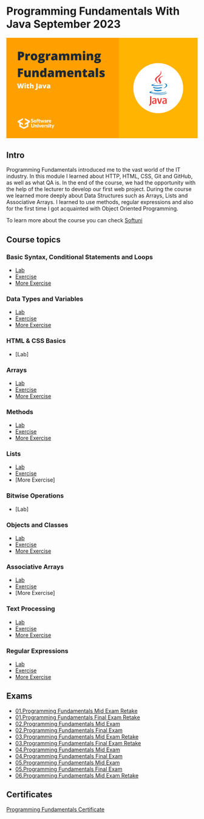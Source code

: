 # Programming Fundamentals With Java September 2023

![programming-fundamentals-softuni](programming-fundamentals-softuni.png)

## Intro
Programming Fundamentals introduced me to the vast world of the IT industry. In this module I learned about HTTP, HTML, CSS, Git and GitHub, as well as what QA is. In the end of the course, we had the opportunity with the help of the lecturer to develop our first web project. During the course we learned more deeply about Data Structures such as Arrays, Lists and Associative Arrays. I learned to use methods, regular expressions and also for the first time I got acquainted with Object Oriented Programming.

To learn more about the course you can check [Softuni](https://softuni.bg/)


## Course topics

### Basic Syntax, Conditional Statements and Loops
- [Lab](https://github.com/Dimitar-Peev/02.PF-Java-September-2023/tree/main/_01_BasicSyntaxConditionalStatementsAndLoops/_01_Lab)
- [Exercise](https://github.com/Dimitar-Peev/02.PF-Java-September-2023/tree/main/_01_BasicSyntaxConditionalStatementsAndLoops/_02_Exercise)
- [More Exercise](https://github.com/Dimitar-Peev/02.PF-Java-September-2023/tree/main/_01_BasicSyntaxConditionalStatementsAndLoops/_03_MoreExercise)
### Data Types and Variables
- [Lab](https://github.com/Dimitar-Peev/02.PF-Java-September-2023/tree/main/_02_DataTypesAndVariables/_01_Lab)
- [Exercise](https://github.com/Dimitar-Peev/02.PF-Java-September-2023/tree/main/_02_DataTypesAndVariables/_02_Exercise)
- [More Exercise](https://github.com/Dimitar-Peev/02.PF-Java-September-2023/tree/main/_02_DataTypesAndVariables/_03_MoreExercise)
### HTML & CSS Basics 
- [Lab]
### Arrays
- [Lab](https://github.com/Dimitar-Peev/02.PF-Java-September-2023/tree/main/_03_Arrays/_01_Lab)
- [Exercise](https://github.com/Dimitar-Peev/02.PF-Java-September-2023/tree/main/_03_Arrays/_02_Exercise)
- [More Exercise](https://github.com/Dimitar-Peev/02.PF-Java-September-2023/tree/main/_03_Arrays/_03_MoreExercise)
### Methods
- [Lab](https://github.com/Dimitar-Peev/02.PF-Java-September-2023/tree/main/_04_Methods/_01_Lab)
- [Exercise](https://github.com/Dimitar-Peev/02.PF-Java-September-2023/tree/main/_04_Methods/_02_Exercise)
- [More Exercise](https://github.com/Dimitar-Peev/02.PF-Java-September-2023/tree/main/_04_Methods/_03_MoreExercise)
### Lists
- [Lab](https://github.com/Dimitar-Peev/02.PF-Java-September-2023/tree/main/_05_List/_01_Lab)
- [Exercise](https://github.com/Dimitar-Peev/02.PF-Java-September-2023/tree/main/_05_List/_02_Exercise)
- [More Exercise]
### Bitwise Operations
- [Lab]
### Objects and Classes
- [Lab](https://github.com/Dimitar-Peev/02.PF-Java-September-2023/tree/main/_08_ObjectsAndClasses/_01_Lab)
- [Exercise](https://github.com/Dimitar-Peev/02.PF-Java-September-2023/tree/main/_08_ObjectsAndClasses/_02_Exercise)
- [More Exercise](https://github.com/Dimitar-Peev/02.PF-Java-September-2023/tree/main/_08_ObjectsAndClasses/_03_MoreExercise)
### Associative Arrays
- [Lab](https://github.com/Dimitar-Peev/02.PF-Java-September-2023/tree/main/_09_AssociativeArrays/_01_Lab)
- [Exercise](https://github.com/Dimitar-Peev/02.PF-Java-September-2023/tree/main/_09_AssociativeArrays/_02_Exercise)
- [More Exercise]
### Text Processing
- [Lab](https://github.com/Dimitar-Peev/02.PF-Java-September-2023/tree/main/_10_TextProcessing/_01_Lab)
- [Exercise](https://github.com/Dimitar-Peev/02.PF-Java-September-2023/tree/main/_10_TextProcessing/_02_Exercise)
- [More Exercise](https://github.com/Dimitar-Peev/02.PF-Java-September-2023/tree/main/_10_TextProcessing/_03_MoreExercise)
### Regular Expressions
- [Lab](https://github.com/Dimitar-Peev/02.PF-Java-September-2023/tree/main/_11_RegularExpressions/_01_Lab)
- [Exercise](https://github.com/Dimitar-Peev/02.PF-Java-September-2023/tree/main/_11_RegularExpressions/_02_Exercise)
- [More Exercise](https://github.com/Dimitar-Peev/02.PF-Java-September-2023/tree/main/_11_RegularExpressions/_03_MoreExercise)


## Exams
- [01.Programming Fundamentals Mid Exam Retake](https://github.com/Dimitar-Peev/02.PF-Java-September-2023/tree/main/FundamentalsExams/_01_ProgrammingFundamentalsMidExamRetake)
- [01.Programming Fundamentals Final Exam Retake](https://github.com/Dimitar-Peev/02.PF-Java-September-2023/tree/main/FundamentalsExams/_01_ProgrammingFundamentalsFinalExamRetake)
- [02.Programming Fundamentals Mid Exam](https://github.com/Dimitar-Peev/02.PF-Java-September-2023/tree/main/FundamentalsExams/_02_ProgrammingFundamentalsMidExam)
- [02.Programming Fundamentals Final Exam](https://github.com/Dimitar-Peev/02.PF-Java-September-2023/tree/main/FundamentalsExams/_02_ProgrammingFundamentalsFinalExam)
- [03.Programming Fundamentals Mid Exam Retake](https://github.com/Dimitar-Peev/02.PF-Java-September-2023/tree/main/FundamentalsExams/_03_ProgrammingFundamentalsMidExamRetake)
- [03.Programming Fundamentals Final Exam Retake](https://github.com/Dimitar-Peev/02.PF-Java-September-2023/tree/main/FundamentalsExams/_03_ProgrammingFundamentalsFinalExamRetake)
- [04.Programming Fundamentals Mid Exam](https://github.com/Dimitar-Peev/02.PF-Java-September-2023/tree/main/FundamentalsExams/_04_ProgrammingFundamentalsMidExam)
- [04.Programming Fundamentals Final Exam](https://github.com/Dimitar-Peev/02.PF-Java-September-2023/tree/main/FundamentalsExams/_04_ProgrammingFundamentalsFinalExam)
- [05.Programming Fundamentals Mid Exam](https://github.com/Dimitar-Peev/02.PF-Java-September-2023/tree/main/FundamentalsExams/_05_ProgrammingFundamentalsMidExam)
- [05.Programming Fundamentals Final Exam](https://github.com/Dimitar-Peev/02.PF-Java-September-2023/tree/main/FundamentalsExams/_05_ProgrammingFundamentalsFinalExam)
- [06.Programming Fundamentals Mid Exam Retake](https://github.com/Dimitar-Peev/02.PF-Java-September-2023/tree/main/FundamentalsExams/_06_ProgrammingFundamentalsMidExamRetake)


## Certificates
[Programming Fundamentals Certificate](https://softuni.bg/certificates/details/195140/4b98aaf6)
